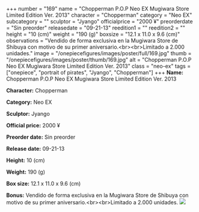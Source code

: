 +++
number = "169"
name = "Chopperman P.O.P Neo EX Mugiwara Store Limited Edition Ver. 2013"
character = "Chopperman"
category = "Neo EX"
subcategory = ""
sculptor = "Jyango"
officialprice = "2000 ¥"
preorderdate = "Sin preorder"
releasedate = "09-21-13"
reedition1 = ""
reedition2 = ""
height = "10 (cm)"
weight = "190 (g)"
boxsize = "12.1 x 11.0 x 9.6 (cm)"
observations = "Vendido de forma exclusiva en la Mugiwara Store de Shibuya con motivo de su primer aniversario.&lt;br&gt;&lt;br&gt;Limitado a 2.000 unidades."
image = "/onepiecefigures/images/poster/full/169.jpg"
thumb = "/onepiecefigures/images/poster/thumb/169.jpg"
alt = "Chopperman P.O.P Neo EX Mugiwara Store Limited Edition Ver. 2013"
class = "neo-ex"
tags = ["onepiece", "portrait of pirates", "Jyango", "Chopperman"]
+++
**Name:** Chopperman P.O.P Neo EX Mugiwara Store Limited Edition Ver. 2013

**Character:** Chopperman

**Category:** Neo EX 

**Sculptor:** Jyango

**Official price:** 2000 ¥

**Preorder date:** Sin preorder

**Release date:** 09-21-13

**Height:** 10 (cm)

**Weight:** 190 (g)

**Box size:** 12.1 x 11.0 x 9.6 (cm)

**Bonus:** Vendido de forma exclusiva en la Mugiwara Store de Shibuya con motivo de su primer aniversario.&lt;br&gt;&lt;br&gt;Limitado a 2.000 unidades.
<img src="/onepiecefigures/images/poster/thumb/169.jpg">
